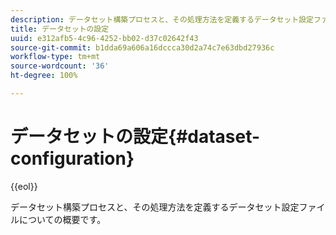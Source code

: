```yaml
---
description: データセット構築プロセスと、その処理方法を定義するデータセット設定ファイルについての概要です。
title: データセットの設定
uuid: e312afb5-4c96-4252-bb02-d37c02642f43
source-git-commit: b1dda69a606a16dccca30d2a74c7e63dbd27936c
workflow-type: tm+mt
source-wordcount: '36'
ht-degree: 100%

---
```



# データセットの設定{#dataset-configuration}

{{eol}}

データセット構築プロセスと、その処理方法を定義するデータセット設定ファイルについての概要です。

